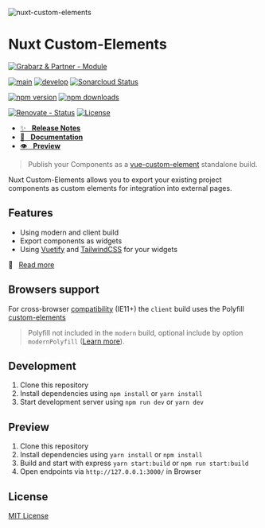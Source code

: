 ![nuxt-custom-elements][logo]

# Nuxt Custom-Elements

[![Grabarz & Partner - Module][grabarz-partner-module-src]][grabarz-partner-href] 

[![main][github-workflow-main-src]][github-workflow-main-href]
[![develop][github-workflow-develop-src]][github-workflow-develop-href]
[![Sonarcloud Status][sonarcloud-src]][sonarcloud-href]

[![npm version][npm-version-latest-src]][npm-version-latest-href]
[![npm downloads][npm-downloads-src]][npm-downloads-href]

[![Renovate - Status][renovate-status-src]][renovate-status-href]
[![License][license-src]][license-href]

- [✨ &nbsp;&nbsp;**Release Notes**](./CHANGELOG.md)
- [📖 &nbsp;&nbsp;**Documentation**](https://nuxt-custom-elements.grabarzundpartner.dev/)
- [👁 &nbsp;&nbsp;**Preview**](https://grabarzundpartner.github.io/nuxt-custom-elements-example/)

> Publish your Components as a [vue-custom-element](https://github.com/karol-f/vue-custom-element) standalone build.

Nuxt Custom-Elements allows you to export your existing project components as custom elements for integration into external pages.

## Features

- Using modern and client build
- Export components as widgets
- Using [Vuetify](https://vuetifyjs.com/) and [TailwindCSS](https://tailwindcss.com/) for your widgets

📖 &nbsp;&nbsp;[Read more](https://nuxt-custom-elements.grabarzundpartner.dev/)

## Browsers support

For cross-browser [compatibility](https://github.com/ungap/custom-elements#compatibility) (IE11+) the `client` build uses the Polyfill [custom-elements](https://github.com/ungap/custom-elements)

> Polyfill not included in the `modern` build, optional include by option `modernPolyfill` ([Learn more](https://nuxt-custom-elements.grabarzundpartner.dev/options/#modernpolyfill)).

## Development

1. Clone this repository
2. Install dependencies using `npm install` or `yarn install`
3. Start development server using `npm run dev` or `yarn dev`

## Preview

1. Clone this repository
2. Install dependencies using `yarn install` or `npm install`
3. Build and start with express `yarn start:build` or `npm run start:build`
4. Open endpoints via `http://127.0.0.1:3000/` in Browser

## License

[MIT License](./LICENSE)

<!-- Badges -->
[logo]: https://user-images.githubusercontent.com/8287751/108605028-b8193f00-73b1-11eb-9a80-872ab36e3a69.png "nuxt-custom-elements"
[grabarz-partner-module-src]: <https://img.shields.io/badge/Grabarz%20&%20Partner-Module-d19700>
[grabarz-partner-href]: <https://grabarzundpartner.de>

[renovate-status-src]: <https://img.shields.io/badge/renovate-enabled-brightgreen>
[renovate-status-href]: <https://renovate.whitesourcesoftware.com/>

[github-workflow-main-src]: <https://github.com/GrabarzUndPartner/nuxt-custom-elements/workflows/Main/badge.svg?branch=main>
[github-workflow-main-href]: <https://github.com/GrabarzUndPartner/nuxt-custom-elements/actions?query=workflow%3AMain>
[github-workflow-develop-src]: <https://github.com/GrabarzUndPartner/nuxt-custom-elements/workflows/Test/badge.svg?branch=develop>
[github-workflow-develop-href]: <https://github.com/GrabarzUndPartner/nuxt-custom-elements/actions?query=workflow%3ATest>
[dependencies-status-src]: <https://david-dm.org/GrabarzUndPartner/nuxt-custom-elements/status.svg>
[dependencies-status-href]: <https://david-dm.org/GrabarzUndPartner/nuxt-custom-elements>
[dependencies-dev-status-src]: <https://david-dm.org/GrabarzUndPartner/nuxt-custom-elements/dev-status.svg>
[dependencies-dev-status-href]: <https://david-dm.org/GrabarzUndPartner/nuxt-custom-elements?type=dev>

[sonarcloud-src]: <https://sonarcloud.io/api/project_badges/measure?project=GrabarzUndPartner_nuxt-custom-elements&metric=alert_status>
[sonarcloud-href]: <https://sonarcloud.io/dashboard?id=GrabarzUndPartner_nuxt-custom-elements>

[license-src]: https://img.shields.io/npm/l/nuxt-custom-elements.svg?style=flat-square
[license-href]: https://npmjs.com/package/nuxt-custom-elements

[npm-version-latest-src]: https://img.shields.io/npm/v/nuxt-custom-elements/latest.svg?
[npm-version-latest-href]: https://npmjs.com/package/nuxt-custom-elements/v/latest

[npm-downloads-src]: https://img.shields.io/npm/dt/nuxt-custom-elements.svg?style=flat-square
[npm-downloads-href]: https://npmjs.com/package/nuxt-custom-elements
